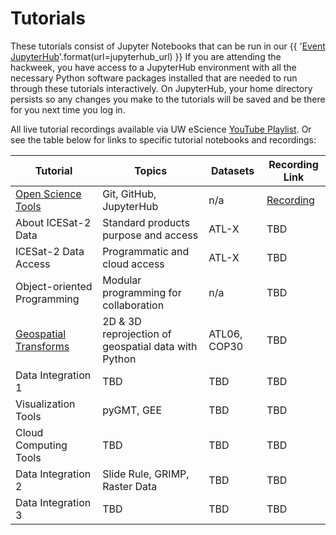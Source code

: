# Tutorials

These tutorials consist of Jupyter Notebooks that can be run in our
{{ '[Event JupyterHub]({url})'.format(url=jupyterhub_url) }}
If you are attending the hackweek, you have access to a JupyterHub environment
with all the necessary Python software packages installed that are needed to run
through these tutorials interactively. On JupyterHub, your home directory persists
so any changes you make to the tutorials will be saved and be there for you next
time you log in.

All live tutorial recordings available via UW eScience [YouTube Playlist](https://www.youtube.com/c/UWeScienceInstitute/playlists). Or see the table below for links to specific tutorial notebooks and recordings:


| Tutorial | Topics | Datasets |  Recording Link |
| -  | - | - |  - |
| [Open Science Tools](./jupyter.md) | Git, GitHub, JupyterHub | n/a | [Recording](https://youtu.be/rKhs5FLI5rc)  |
| About ICESat-2 Data | Standard products purpose and access | ATL-X |  TBD |
| ICESat-2 Data Access | Programmatic and cloud access | ATL-X |  TBD |
| Object-oriented Programming | Modular programming for collaboration | n/a | TBD |
| [Geospatial Transforms](./geospatial/geospatial-intro.ipynb) | 2D & 3D reprojection of geospatial data with Python | ATL06, COP30 |  TBD |
| Data Integration 1 | TBD | TBD |  TBD |
| Visualization Tools | pyGMT, GEE | TBD |  TBD |
| Cloud Computing Tools | TBD | TBD |  TBD |
| Data Integration 2 | Slide Rule, GRIMP, Raster Data | TBD |  TBD |
| Data Integration 3 | TBD | TBD |  TBD |
